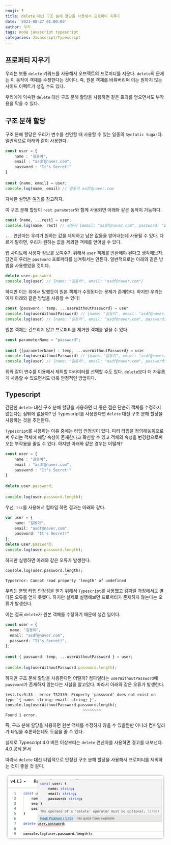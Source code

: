 ```yaml
---
emoji: ❓
title: delete 대신 구조 분해 할당을 사용해서 프로퍼티 지우기
date: '2021-08-27 01:00:00'
author: 쿠키
tags: node javascript typescript
categories: Javascript/Typescript
---
```


## 프로퍼티 지우기

우리는 보통 `delete` 키워드를 사용해서 오브젝트의 프로퍼티를 지운다. `delete`의 문제는 이 동작이 객체를 수정한다는 것이다. 즉, 원본 객체를 바꿔버리며 이는 원하지 않는 사이드 이펙트가 생길 수도 있다.

우리에게 익숙한 `delete` 대신 구조 분해 할당을 사용하면 같은 효과를 얻으면서도 부작용을 막을 수 있다.

## 구조 분해 할당

구조 분해 할당은 우리가 변수를 선언할 때 사용할 수 있는 일종의 `Syntatic Sugar`다. 일반적으로 아래와 같이 사용한다.

```typescript
const user = {
    name : "길동이",
    email : "asdf@naver.com",
    password : "It's Secret!"
}

const {name, email} = user;
console.log(name, email) // 길동이 asdf@naver.com
```

자세한 설명은 [여기](https://poiemaweb.com/es6-destructuring)를 참고하자.

이 구조 분해 할당이 `rest parameter`와 함께 사용되면 아래와 같은 동작이 가능하다.

```typescript
const {name, ...rest} = user;
console.log(name, rest) // 길동이 {email: "asdf@naver.com", password: "It's Secret!"}
```

`...` 연산자는 우리가 원하는 값을 제외하고 남은 값들을 얻어내는데 사용될 수 있다. 다르게 말하면, 우리가 원하는 값을 제외한 객체를 얻어낼 수 있다.

웹 사이트에 사용자 정보를 보여주기 위해서 `user` 객체를 반환해야 된다고 생각해보자. 당연히 우리는 `password` 프로퍼티를 넘겨줘서는 안된다. 일반적으로는 아래와 같은 방법을 사용햇었을 것이다.

```typescript
delete user.password
console.log(user) // {name: "길동이", email: "asdf@naver.com"}
```

하지만 이는 위에서 말했듯이 원본 객체가 수정된다는 문제가 존재한다. 하지만 우리는 이제 아래와 같은 방법을 사용할 수 있다!

```typescript
const {password : temp, ...userWithoutPassword} = user
console.log(userWithoutPassword) // {name: "길동이", email: "asdf@naver.com"}
console.log(user) // {name: "길동이", email: "asdf@naver.com", password: "It's Secret!"}
```

원본 객체는 건드리지 않고 프로퍼티를 제거한 객체를 얻을 수 있다.

```typescript
const parameterName = "password";

const {[parameterName] : temp, ...userWithoutPassword} = user
console.log(userWithoutPassword) // {name: "길동이", email: "asdf@naver.com"}
console.log(user) // {name: "길동이", email: "asdf@naver.com", password: "It's Secret!"}
```

위와 같이 변수를 이용해서 제외할 파라미터를 선택할 수도 있다. `delete`보다 더 자유롭게 사용할 수 있으면서도 더욱 안정적인 방법이다.

## Typescript

간단한 `delete` 대신  구조 분해 할당을 사용하면 더 좋은 점은 단순히 객체를 수정하지 않는다는 점밖에 없을까? 난 Typescript를 사용한다면 `delete` 대신 구조 분해 할당을 사용하는 것을 추천한다.

`Typescript`를 사용하는 이유 중에는 타입 안정성이 있다. 미리 타입을 정의해놓음으로써 우리는 객체에 해당 속성이 존재한다고 확신할 수 있고 객체의 속성을 변경함으로써 오는 부작용을 줄일 수 있다. 하지만 아래와 같은 경우는 어떨까?

````typescript
const user = {
    name : "길동이",
    email : "asdf@naver.com",
    password : "It's Secret!"
}

delete user.password;

console.log(user.password.length);
````

우선, `tsc`를 사용해서 컴파일 하면 결과는 아래와 같다.

```typescript
var user = {
    name: "길동이",
    email: "asdf@naver.com",
    password: "It's Secret!"
};
delete user.password;
console.log(user.password.length);
```

하지만 실행하면 아래와 같은 오류가 발생한다.

```
console.log(user.password.length);
                          ^
TypeError: Cannot read property 'length' of undefined
```

우리는 분명 타입 안정성을 얻기 위해서 `Typescript`를 사용했고 컴파일 과정에서도 별다른 오류를 얻지 못했다. 하지만 실제로 실행해보면 프로퍼티가 존재하지 않는다는 오류가 발생한다.

이는 결국 `delete`가 원본 객체를 수정하기 때문에 생긴 일이다.

```typescript
const user = {
  name: "길동이",
  email: "asdf@naver.com",
  password: "It's Secret!",
};

const { password: temp, ...userWithoutPassword } = user;

console.log(userWithoutPassword.password.length);
```

하지만 구조 분해 할당을 사용한다면 어떨까? 컴파일러는 `userWithoutPassword`에 `password`가 존재하지 않는다는 사실을 알고있다. 따라서 아래와 같은 오류가 발생한다.

```
test.ts:9:33 - error TS2339: Property 'password' does not exist on type '{ name: string; email: string; }'.
console.log(userWithoutPassword.password.length);
                                  ~~~~~~~~
Found 1 error.
```

즉, 구조 분해 할당을 사용하면 원본 객체를 수정하지 않을 수 있을뿐만 아니라 컴파일러가 타입을 추론하는데도 도움을 줄 수 있다.

실제로 Typescript 4.0 버전 이상부터는 `delete` 연산자를 사용하면 경고를 내보낸다. [4.0 공식 문서](https://devblogs.microsoft.com/typescript/announcing-typescript-4-0-beta/#breaking-changes)

따라서 `delete` 대신 타입적으로 안정된 구조 분해 할당을 사용해서 프로퍼티를 제외하는 것이 좋을 것 같다.

![image-20210421012554382](images/image-20210421012554382.png)

```toc
```
